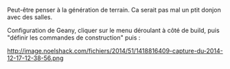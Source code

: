 Peut-être penser à la génération de terrain. Ca serait pas mal un ptit donjon avec des salles.


Configuration de Geany, cliquer sur le menu déroulant à côté de build, puis "définir les commandes de construction" puis  :

http://image.noelshack.com/fichiers/2014/51/1418816409-capture-du-2014-12-17-12-38-56.png
